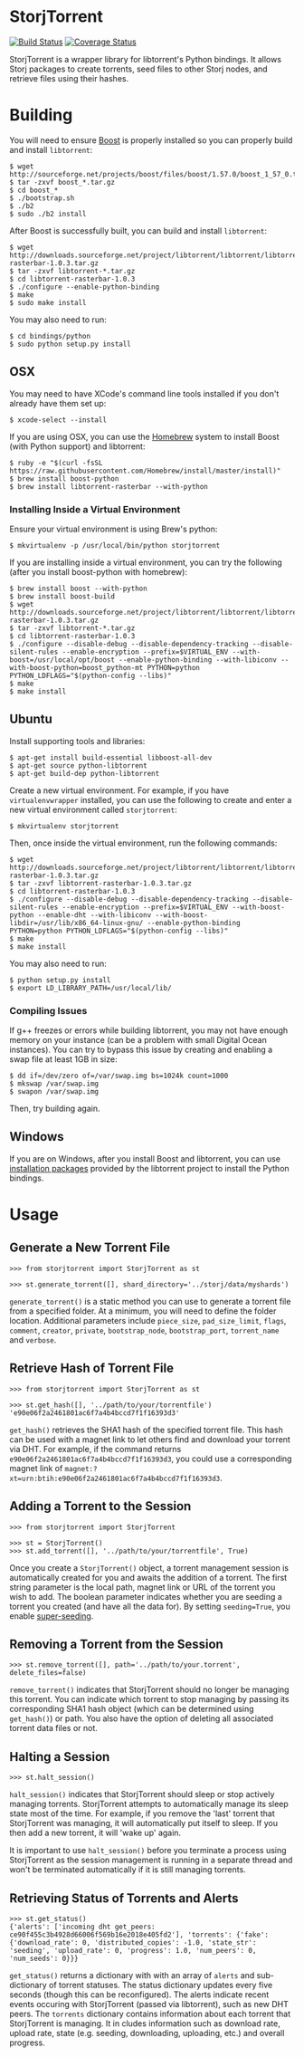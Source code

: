 # StorjTorrent

[![Build Status](https://travis-ci.org/Storj/storjtorrent.svg)](https://travis-ci.org/Storj/storjtorrent) [![Coverage Status](https://img.shields.io/coveralls/Storj/storjtorrent.svg)](https://coveralls.io/r/Storj/storjtorrent)

StorjTorrent is a wrapper library for libtorrent's Python bindings. It allows Storj packages to create torrents, seed files to other Storj nodes, and retrieve files using their hashes.

# Building

You will need to ensure [Boost](http://www.boost.org/) is properly installed so you can properly build and install `libtorrent`:

    $ wget http://sourceforge.net/projects/boost/files/boost/1.57.0/boost_1_57_0.tar.gz
    $ tar -zxvf boost_*.tar.gz
    $ cd boost_*
    $ ./bootstrap.sh
    $ ./b2
    $ sudo ./b2 install

After Boost is successfully built, you can build and install `libtorrent`:

    $ wget http://downloads.sourceforge.net/project/libtorrent/libtorrent/libtorrent-rasterbar-1.0.3.tar.gz
    $ tar -zxvf libtorrent-*.tar.gz
    $ cd libtorrent-rasterbar-1.0.3
    $ ./configure --enable-python-binding
    $ make
    $ sudo make install

You may also need to run:

    $ cd bindings/python
    $ sudo python setup.py install

## OSX

You may need to have XCode's command line tools installed if you don't already have them set up:

    $ xcode-select --install

If you are using OSX, you can use the [Homebrew](http://brew.sh/) system to install Boost (with Python support) and libtorrent:

    $ ruby -e "$(curl -fsSL https://raw.githubusercontent.com/Homebrew/install/master/install)"
    $ brew install boost-python 
    $ brew install libtorrent-rasterbar --with-python

### Installing Inside a Virtual Environment

Ensure your virtual environment is using Brew's python:

    $ mkvirtualenv -p /usr/local/bin/python storjtorrent

If you are installing inside a virtual environment, you can try the following (after you install boost-python with homebrew):

    $ brew install boost --with-python
    $ brew install boost-build
    $ wget http://downloads.sourceforge.net/project/libtorrent/libtorrent/libtorrent-rasterbar-1.0.3.tar.gz
    $ tar -zxvf libtorrent-*.tar.gz
    $ cd libtorrent-rasterbar-1.0.3
    $ ./configure --disable-debug --disable-dependency-tracking --disable-silent-rules --enable-encryption --prefix=$VIRTUAL_ENV --with-boost=/usr/local/opt/boost --enable-python-binding --with-libiconv --with-boost-python=boost_python-mt PYTHON=python PYTHON_LDFLAGS="$(python-config --libs)"
    $ make
    $ make install

## Ubuntu

Install supporting tools and libraries:

    $ apt-get install build-essential libboost-all-dev
    $ apt-get source python-libtorrent
    $ apt-get build-dep python-libtorrent

Create a new virtual environment. For example, if you have `virtualenvwrapper` installed, you can use the following to create and enter a new virtual environment called `storjtorrent`:

    $ mkvirtualenv storjtorrent

Then, once inside the virtual environment, run the following commands:

    $ wget http://downloads.sourceforge.net/project/libtorrent/libtorrent/libtorrent-rasterbar-1.0.3.tar.gz
    $ tar -zxvf libtorrent-rasterbar-1.0.3.tar.gz
    $ cd libtorrent-rasterbar-1.0.3
    $ ./configure --disable-debug --disable-dependency-tracking --disable-silent-rules --enable-encryption --prefix=$VIRTUAL_ENV --with-boost-python --enable-dht --with-libiconv --with-boost-libdir=/usr/lib/x86_64-linux-gnu/ --enable-python-binding PYTHON=python PYTHON_LDFLAGS="$(python-config --libs)"
    $ make
    $ make install

You may also need to run:

    $ python setup.py install
    $ export LD_LIBRARY_PATH=/usr/local/lib/

### Compiling Issues

If g++ freezes or errors while building libtorrent, you may not have enough memory on your instance (can be a problem with small Digital Ocean instances). You can try to bypass this issue by creating and enabling a swap file at least 1GB in size:

    $ dd if=/dev/zero of=/var/swap.img bs=1024k count=1000
    $ mkswap /var/swap.img
    $ swapon /var/swap.img

Then, try building again.

## Windows

If you are on Windows, after you install Boost and libtorrent, you can use [installation packages](http://sourceforge.net/projects/libtorrent/files/py-libtorrent/) provided by the libtorrent project to install the Python bindings.

# Usage

## Generate a New Torrent File

    >>> from storjtorrent import StorjTorrent as st

    >>> st.generate_torrent([], shard_directory='../storj/data/myshards')

`generate_torrent()` is a static method you can use to generate a torrent file from a specified folder. At a minimum, you will need to define the folder location. Additional parameters include `piece_size`, `pad_size_limit`, `flags`, `comment`, `creator`, `private`, `bootstrap_node`, `bootstrap_port`, `torrent_name` and `verbose`.

## Retrieve Hash of Torrent File

    >>> from storjtorrent import StorjTorrent as st

    >>> st.get_hash([], '../path/to/your/torrentfile')
    'e90e06f2a2461801ac6f7a4b4bccd7f1f16393d3'

`get_hash()` retrieves the SHA1 hash of the specified torrent file. This hash can be used with a magnet link to let others find and download your torrent via DHT. For example, if the command returns `e90e06f2a2461801ac6f7a4b4bccd7f1f16393d3`, you could use a corresponding magnet link of `magnet:?xt=urn:btih:e90e06f2a2461801ac6f7a4b4bccd7f1f16393d3`.

## Adding a Torrent to the Session

    >>> from storjtorrent import StorjTorrent

    >>> st = StorjTorrent()
    >>> st.add_torrent([], '../path/to/your/torrentfile', True)

Once you create a `StorjTorrent()` object, a torrent management session is automatically created for you and awaits the addition of a torrent. The first string parameter is the local path, magnet link or URL of the torrent you wish to add. The boolean parameter indicates whether you are seeding a torrent you created (and have all the data for). By setting `seeding=True`, you enable [super-seeding](https://en.wikipedia.org/wiki/Super-seeding). 

## Removing a Torrent from the Session

    >>> st.remove_torrent([], path='../path/to/your.torrent', delete_files=false)

`remove_torrent()` indicates that StorjTorrent should no longer be managing this torrent. You can indicate which torrent to stop managing by passing its corresponding SHA1 hash object (which can be determined using `get_hash()`) or path. You also have the option of deleting all associated torrent data files or not.

## Halting a Session

    >>> st.halt_session()

`halt_session()` indicates that StorjTorrent should sleep or stop actively managing torrents. StorjTorrent attempts to automatically manage its sleep state most of the time. For example, if you remove the 'last' torrent that StorjTorrent was managing, it will automatically put itself to sleep. If you then add a new torrent, it will 'wake up' again. 

It is important to use `halt_session()` before you terminate a process using StorjTorrent as the session management is running in a separate thread and won't be terminated automatically if it is still managing torrents.


## Retrieving Status of Torrents and Alerts

    >>> st.get_status()
    {'alerts': ['incoming dht get_peers: ce90f455c3b4928d66006f569b16e2018e405fd2'], 'torrents': {'fake': {'download_rate': 0, 'distributed_copies': -1.0, 'state_str': 'seeding', 'upload_rate': 0, 'progress': 1.0, 'num_peers': 0, 'num_seeds': 0}}}

`get_status()` returns a dictionary with with an array of `alerts` and sub-dictionary of torrent statuses. The status dictionary updates every five seconds (though this can be reconfigured). The alerts indicate recent events occuring with StorjTorrent (passed via libtorrent), such as new DHT peers. The `torrents` dictionary contains information about each torrent that StorjTorrent is managing. It in cludes information such as download rate, upload rate, state (e.g. seeding, downloading, uploading, etc.) and overall progress.